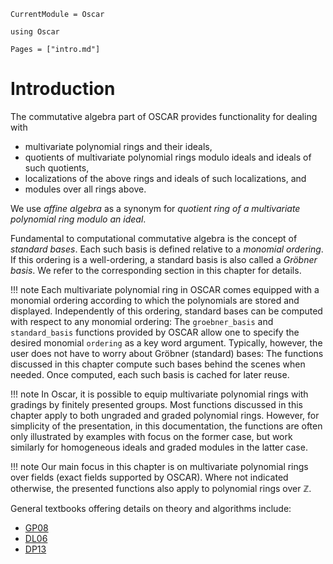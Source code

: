 ```@meta
CurrentModule = Oscar
```

```@setup oscar
using Oscar
```

```@contents
Pages = ["intro.md"]
```

# Introduction

The commutative algebra part of OSCAR provides functionality for dealing with

- multivariate polynomial rings and their ideals,
- quotients of multivariate polynomial rings modulo ideals and ideals of such quotients,
- localizations of the above rings and ideals of such localizations, and 
- modules over all rings above.

We use *affine algebra* as a synonym for *quotient ring of a multivariate polynomial ring modulo an ideal*.

Fundamental to computational commutative algebra is the concept of *standard bases*. Each such basis
is defined relative to a *monomial ordering*. If this ordering is a well-ordering, a standard basis is also called
a *Gröbner basis*. We refer to the corresponding section in this chapter for details.

!!! note
    Each multivariate polynomial ring in OSCAR comes equipped with a monomial ordering according to which the
    polynomials are stored and displayed. Independently of this ordering, standard bases can be computed with respect
	to any monomial ordering: The `groebner_basis` and `standard_basis` functions provided by OSCAR allow one to
	specify the desired monomial `ordering` as a key word argument. Typically, however, the user does not have
	to worry about Gröbner (standard) bases: The functions discussed in this chapter compute such bases behind
	the scenes when needed. Once computed, each such basis is cached for later reuse.
 
!!! note
    In Oscar, it is possible to equip multivariate polynomial rings with gradings by finitely presented groups. 
    Most functions discussed in this chapter apply to both ungraded and graded polynomial rings. However,
	for simplicity of the presentation, in this documentation, the functions are often only illustrated by examples with
	focus on the former case, but work similarly for homogeneous ideals and graded modules in the latter case.

!!! note
    Our main focus in this chapter is on multivariate polynomial rings over fields (exact fields supported by OSCAR). Where not indicated
    otherwise, the presented functions also apply to polynomial rings over $\mathbb Z$. 
    
General textbooks offering details on theory and algorithms include: 
- [GP08](@cite)
- [DL06](@cite)
- [DP13](@cite)

